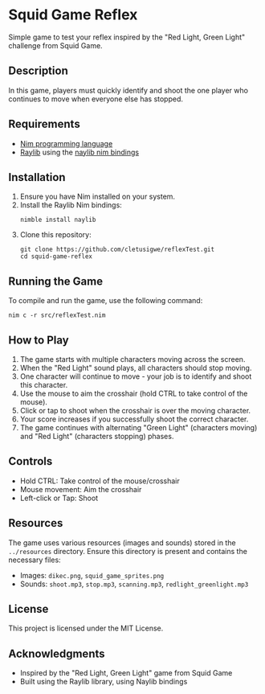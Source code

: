 # Squid Game Reflex

Simple game to test your reflex inspired by the "Red Light, Green Light" challenge from Squid Game.

## Description

In this game, players must quickly identify and shoot the one player who continues to move when everyone else has stopped. 

## Requirements

- [Nim programming language](https://nim-lang.org/)
- [Raylib](https://www.raylib.com/) using the [naylib nim bindings](https://github.com/planetis-m/naylib)

## Installation

1. Ensure you have Nim installed on your system.
2. Install the Raylib Nim bindings:
   ```
   nimble install naylib
   ```
3. Clone this repository:
   ```
   git clone https://github.com/cletusigwe/reflexTest.git
   cd squid-game-reflex
   ```

## Running the Game

To compile and run the game, use the following command:

```
nim c -r src/reflexTest.nim
```

## How to Play

1. The game starts with multiple characters moving across the screen.
2. When the "Red Light" sound plays, all characters should stop moving.
3. One character will continue to move - your job is to identify and shoot this character.
4. Use the mouse to aim the crosshair (hold CTRL to take control of the mouse).
5. Click or tap to shoot when the crosshair is over the moving character.
6. Your score increases if you successfully shoot the correct character.
7. The game continues with alternating "Green Light" (characters moving) and "Red Light" (characters stopping) phases.

## Controls

- Hold CTRL: Take control of the mouse/crosshair
- Mouse movement: Aim the crosshair
- Left-click or Tap: Shoot

## Resources

The game uses various resources (images and sounds) stored in the `../resources` directory. Ensure this directory is present and contains the necessary files:

- Images: `dikec.png`, `squid_game_sprites.png`
- Sounds: `shoot.mp3`, `stop.mp3`, `scanning.mp3`, `redlight_greenlight.mp3`

## License

This project is licensed under the MIT License.

## Acknowledgments

- Inspired by the "Red Light, Green Light" game from Squid Game
- Built using the Raylib library, using Naylib bindings